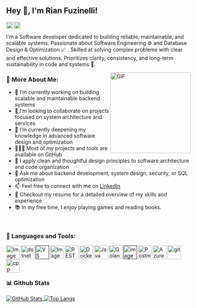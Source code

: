 ## Hey 👋, I'm Rian Fuzinelli!

<a href='https://www.linkedin.com/in/rian-fuzinelli/'><img align='left' alt="linkedin" src="https://raw.githubusercontent.com/rian-fuzinelli/rahul-jha98/561d474902b59c7429ec22bb73e225696c27b202/assets/linkedin.svg" height='18px'/></a>
<a href='https://www.kaggle.com/rianfuzinelli/'><img alt="kaggle" src="https://raw.githubusercontent.com/rian-fuzinelli/rahul-jha98/561d474902b59c7429ec22bb73e225696c27b202/assets/kaggle.svg" height='18px'/></a>

I'm a Software developer dedicated to building reliable, maintainable, and scalable systems. Passionate about Software Engineering ⚙️ and Database Design & Optimization 📈 . Skilled at solving complex problems with clear and effective solutions. Prioritizes clarity, consistency, and long-term sustainability in code and systems 🎯.


<img align="right" alt="GIF" src="https://github.com/user-attachments/assets/87af866a-3db6-4374-996f-f365f380c7aa" width="220px"/>
  
### 🧐 More About Me:

- 🔭 I’m currently working on building scalable and maintainable backend systems  
- 🤝 I’m looking to collaborate on projects focused on system architecture and services
- 🌱 I’m currently deepening my knowledge in advanced software design and optimization  
- 👨🏻‍💻 Most of my projects and tools are available on GitHub  
- 🎨 I apply clean and thoughtful design principles to software architecture and code organization  
- 💬 Ask me about backend development, system design, security, or SQL optimization  
- 📫 Feel free to connect with me on [LinkedIn](https://www.linkedin.com/in/rian-fuzinelli/)  
- 📝 Checkout my resume for a detailed overview of my skills and experience  
- 📚 In my free time, I enjoy playing games and reading books.


<br>

### 🔨 Languages and Tools:
<a href="https://techstack-generator.vercel.app/csharp-icon.svg" target="_blank"> <img align="left" width="37px" height="37px" alt="Image" src="https://github.com/user-attachments/assets/a3fcce5b-19b1-49cd-8d03-cb75590c9310" /> </a> 
<a href="https://skillicons.dev/icons?i=dotnet" target="_blank"> <img align="left" src="https://skillicons.dev/icons?i=dotnet" alt="dotnet" height="37px"/> </a> 
<a href="" target="_blank"> <img align="left" alt="VS" height ="37px" src="https://github.com/user-attachments/assets/cccbd0a8-b142-479d-bbeb-852de073cc0c"> </a>
<a href="https://techstack-generator.vercel.app/mysql-icon.svg" target="_blank"><img align="left" width="37px" height="37px" alt="Image" src="https://github.com/user-attachments/assets/ff354e93-02de-4feb-b588-2086a67fea1d" /></a>
<a href="https://techstack-generator.vercel.app/restapi-icon.svg" target="_blank"> <img align="left" src="https://techstack-generator.vercel.app/restapi-icon.svg" alt="REST" height='37px'/> </a>
<a href="https://techstack-generator.vercel.app/docker-icon.svg" target="_blank"><img align="left" alt="Docker" height ="37px" src="https://techstack-generator.vercel.app/docker-icon.svg"></a>
<a href="https://techstack-generator.vercel.app/java-icon.svg" target="_blank"><img align="left" alt="Java" height ="37px" src="https://techstack-generator.vercel.app/java-icon.svg"></a>
<a href="https://techstack-generator.vercel.app/cpp-icon.svg" target="_blank"><img align="left" height="37px" alt="Golang" src="https://github.com/user-attachments/assets/20e44d14-cc63-412d-8c7a-aefc46726cf7" /></a>
<a href="" target="_blank"> <img align="left" height="37px" alt="image" src="https://github.com/user-attachments/assets/01dfc9b9-6641-48c5-aa41-6eeb407581b1" />
<a href="https://skillicons.dev/icons?i=postman" target="_blank"> <img align="left" alt="Postman" height ="37px" src="https://skillicons.dev/icons?i=postman"></a>
<a href="https://skillicons.dev/icons?i=azure" target="_blank"><img align="left" alt="Azure" height ="37px" src="https://skillicons.dev/icons?i=azure"></a>
<a href="https://git-scm.com/" target="_blank"> <img src="https://raw.githubusercontent.com/rahul-jha98/github_readme_icons/main/language_and_tools/square/git-scm/git-scm.svg" align="left" alt="git" height='37px'/> </a>
<a href="https://techstack-generator.vercel.app/cpp-icon.svg" target="_blank"> <img align="left" src="https://techstack-generator.vercel.app/cpp-icon.svg" alt="cpp" height ="37px"/> </a>

<br><br><br><br>

### 📊 Github Stats
<a href='https://github.com/rian-fuzinelli/github-stats-transparent'>
  
<!-- GitHub Stats -->
<a href="https://github.com/rian-fuzinelli">
  <img align="center" src="https://github-readme-stats.vercel.app/api?username=rian-fuzinelli&show_icons=true&theme=github_dark&hide_title=true&count_private=true&include_all_commits=true" alt="GitHub Stats"/>
</a>

<!-- Top Languages -->
<a href="https://github.com/rian-fuzinelli">
  <img align="center" src="https://github-readme-stats.vercel.app/api/top-langs/?username=rian-fuzinelli&layout=compact&theme=github_dark" alt="Top Langs"/>
</a>

<br>

